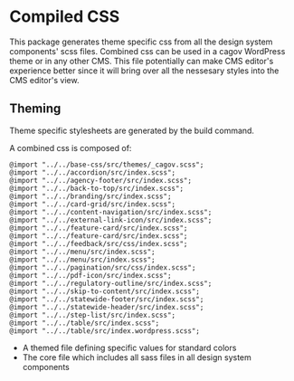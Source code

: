 # Compiled CSS

This package generates theme specific css from all the design system components' scss files. Combined css can be used in a cagov WordPress theme or in any other CMS. This file potentially can make CMS editor's experience better since it will bring over all the nessesary styles into the CMS editor's view.


## Theming

Theme specific stylesheets are generated by the build command.

A combined css is composed of:

```
@import "../../base-css/src/themes/_cagov.scss";
@import "../../accordion/src/index.scss";
@import "../../agency-footer/src/index.scss";
@import "../../back-to-top/src/index.scss";
@import "../../branding/src/index.scss";
@import "../../card-grid/src/index.scss";
@import "../../content-navigation/src/index.scss";
@import "../../external-link-icon/src/index.scss";
@import "../../feature-card/src/index.scss";
@import "../../feature-card/src/index.scss";
@import "../../feedback/src/css/index.scss";
@import "../../menu/src/index.scss";
@import "../../menu/src/index.scss";
@import "../../pagination/src/css/index.scss";
@import "../../pdf-icon/src/index.scss";
@import "../../regulatory-outline/src/index.scss";
@import "../../skip-to-content/src/index.scss";
@import "../../statewide-footer/src/index.scss";
@import "../../statewide-header/src/index.scss";
@import "../../step-list/src/index.scss";
@import "../../table/src/index.scss";
@import "../../table/src/index.wordpress.scss";

```

- A themed file defining specific values for standard colors
- The core file which includes all sass files in all design system components

